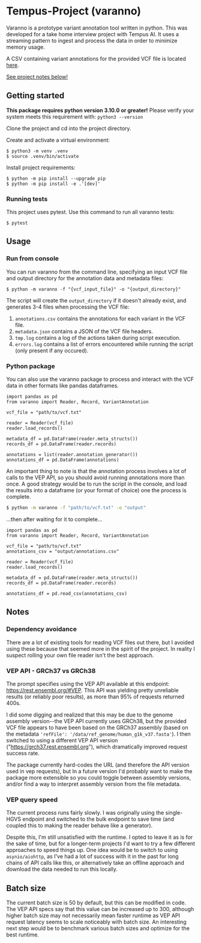 # Tempus-Project (varanno)

Varanno is a prototype variant annotation tool written in python. This was developed for a take home interview project with Tempus AI. It uses a streaming pattern to ingest and process the data in order to minimize memory usage.

A CSV containing variant annotations for the provided VCF file is located [here](/annotation_results/annotations.csv).

[See project notes below!](#notes)

## Getting started

**This package requires python version 3.10.0 or greater!** Please verify your system meets this requirement with: `python3 --version`

Clone the project and cd into the project directory.

Create and activate a virtual environment:
```
$ python3 -m venv .venv
$ source .venv/bin/activate
```

Install project requirements:
```
$ python -m pip install --upgrade pip
$ python -m pip install -e .'[dev]'
```

### Running tests

This project uses pytest. Use this command to run all varanno tests:
```
$ pytest
```

## Usage

### Run from console

You can run varanno from the command line, specifying an input VCF file and output directory for the annotation data and metadata files:

`$ python -m varanno -f "{vcf_input_file}" -o "{output_directory}"`

The script will create the `output_directory` if it doesn't already exist, and generates 3-4 files when processing the VCF file:
1. `annotations.csv` contains the annotations for each variant in the VCF file.
2. `metadata.json` contains a JSON of the VCF file headers.
3. `tmp.log` contains a log of the actions taken during script execution. 
4. `errors.log` contains a list of errors encountered while running the script (only present if any occured).


### Python package
You can also use the varanno package to process and interact with the VCF data in other formats like pandas dataframes. 

```python3
import pandas as pd
from varanno import Reader, Record, VariantAnnotation

vcf_file = "path/to/vcf.txt"

reader = Reader(vcf_file)
reader.load_records()

metadata_df = pd.DataFrame(reader.meta_structs())
records_df = pd.DataFrame(reader.records)

annotations = list(reader.annotation_generator())
annotations_df = pd.DataFrame(annotations)
```

An important thing to note is that the annotation process involves a lot of calls to the VEP API, so you should avoid running annotations more than once. A good strategy would be to run the script in the console, and load the results into a dataframe (or your format of choice) one the process is complete.

```bash
$ python -m varanno -f "path/to/vcf.txt" -o "output"
```
...then after waiting for it to complete...
```python3
import pandas as pd
from varanno import Reader, Record, VariantAnnotation

vcf_file = "path/to/vcf.txt"
annotations_csv = "output/annotations.csv"

reader = Reader(vcf_file)
reader.load_records()

metadata_df = pd.DataFrame(reader.meta_structs())
records_df = pd.DataFrame(reader.records)

annotations_df = pd.read_csv(annotations_csv)
```

## Notes

### Dependency avoidance
There are a lot of existing tools for reading VCF files out there, but I avoided using these because that seemed more in the spirit of the project. In reality I suspect rolling your own file reader isn't the best approach.

### VEP API - GRCh37 vs GRCh38
The prompt specifies using the VEP API available at this endpoint: https://rest.ensembl.org/#VEP. This API was yielding pretty unreliable results (or reliably poor results), as more than 95% of requests returned 400s. 

I did some digging and realized that this may be due to the genome assembly version--the VEP API currently uses GRCh38, but the provided VCF file appears to have been based on the GRCh37 assembly (based on the metadata `'refFile': '/data/ref_genome/human_g1k_v37.fasta'`). I then switched to using a different VEP API version ("https://grch37.rest.ensembl.org"), which dramatically improved request success rate. 

The package currently hard-codes the URL (and therefore the API version used in vep requests), but In a future version I'd probably want to make the package more extensible so you could toggle between assembly versions, and/or find a way to interpret assembly version from the file metadata. 

### VEP query speed
The current process runs fairly slowly. I was originally using the single-HGVS endpoint and switched to the bulk endpoint to save time (and coupled this to making the reader behave like a generator). 

Despite this, I'm still unsatisfied with the runtime. I opted to leave it as is for the sake of time, but for a longer-term projects I'd want to try a few different approaches to speed things up. One idea would be to switch to using `asynio/aiohttp`, as I've had a lot of success with it in the past for long chains of API calls like this, or alternatively take an offline approach and download the data needed to run this locally.    

## Batch size
The current batch size is 50 by default, but this can be modified in code. The VEP API specs say that this value can be increased up to 300, although higher batch size may not necessarily mean faster runtime as VEP API request latency seems to scale noticeably with batch size. An interesting next step would be to benchmark various batch sizes and optimize for the best runtime.  
